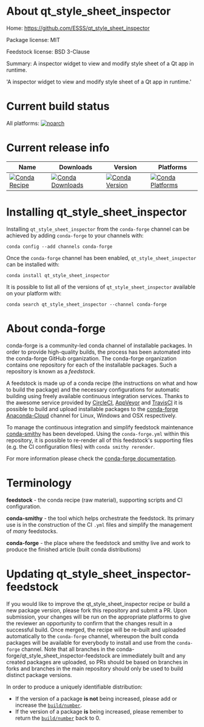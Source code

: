 About qt_style_sheet_inspector
==============================

Home: https://github.com/ESSS/qt_style_sheet_inspector

Package license: MIT

Feedstock license: BSD 3-Clause

Summary: A inspector widget to view and modify style sheet of a Qt app in runtime.

'A inspector widget to view and modify style sheet of a Qt app in runtime.'


Current build status
====================

All platforms:
[![noarch](https://img.shields.io/circleci/project/github/conda-forge/qt_style_sheet_inspector-feedstock/master.svg?label=noarch)](https://circleci.com/gh/conda-forge/qt_style_sheet_inspector-feedstock)

Current release info
====================

| Name | Downloads | Version | Platforms |
| --- | --- | --- | --- |
| [![Conda Recipe](https://img.shields.io/badge/recipe-qt_style_sheet_inspector-green.svg)](https://anaconda.org/conda-forge/qt_style_sheet_inspector) | [![Conda Downloads](https://img.shields.io/conda/dn/conda-forge/qt_style_sheet_inspector.svg)](https://anaconda.org/conda-forge/qt_style_sheet_inspector) | [![Conda Version](https://img.shields.io/conda/vn/conda-forge/qt_style_sheet_inspector.svg)](https://anaconda.org/conda-forge/qt_style_sheet_inspector) | [![Conda Platforms](https://img.shields.io/conda/pn/conda-forge/qt_style_sheet_inspector.svg)](https://anaconda.org/conda-forge/qt_style_sheet_inspector) |

Installing qt_style_sheet_inspector
===================================

Installing `qt_style_sheet_inspector` from the `conda-forge` channel can be achieved by adding `conda-forge` to your channels with:

```
conda config --add channels conda-forge
```

Once the `conda-forge` channel has been enabled, `qt_style_sheet_inspector` can be installed with:

```
conda install qt_style_sheet_inspector
```

It is possible to list all of the versions of `qt_style_sheet_inspector` available on your platform with:

```
conda search qt_style_sheet_inspector --channel conda-forge
```


About conda-forge
=================

conda-forge is a community-led conda channel of installable packages.
In order to provide high-quality builds, the process has been automated into the
conda-forge GitHub organization. The conda-forge organization contains one repository
for each of the installable packages. Such a repository is known as a *feedstock*.

A feedstock is made up of a conda recipe (the instructions on what and how to build
the package) and the necessary configurations for automatic building using freely
available continuous integration services. Thanks to the awesome service provided by
[CircleCI](https://circleci.com/), [AppVeyor](http://www.appveyor.com/)
and [TravisCI](https://travis-ci.org/) it is possible to build and upload installable
packages to the [conda-forge](https://anaconda.org/conda-forge)
[Anaconda-Cloud](http://docs.anaconda.org/) channel for Linux, Windows and OSX respectively.

To manage the continuous integration and simplify feedstock maintenance
[conda-smithy](http://github.com/conda-forge/conda-smithy) has been developed.
Using the ``conda-forge.yml`` within this repository, it is possible to re-render all of
this feedstock's supporting files (e.g. the CI configuration files) with ``conda smithy rerender``.

For more information please check the [conda-forge documentation](https://conda-forge.org/docs/).

Terminology
===========

**feedstock** - the conda recipe (raw material), supporting scripts and CI configuration.

**conda-smithy** - the tool which helps orchestrate the feedstock.
                   Its primary use is in the construction of the CI ``.yml`` files
                   and simplify the management of *many* feedstocks.

**conda-forge** - the place where the feedstock and smithy live and work to
                  produce the finished article (built conda distributions)


Updating qt_style_sheet_inspector-feedstock
===========================================

If you would like to improve the qt_style_sheet_inspector recipe or build a new
package version, please fork this repository and submit a PR. Upon submission,
your changes will be run on the appropriate platforms to give the reviewer an
opportunity to confirm that the changes result in a successful build. Once
merged, the recipe will be re-built and uploaded automatically to the
`conda-forge` channel, whereupon the built conda packages will be available for
everybody to install and use from the `conda-forge` channel.
Note that all branches in the conda-forge/qt_style_sheet_inspector-feedstock are
immediately built and any created packages are uploaded, so PRs should be based
on branches in forks and branches in the main repository should only be used to
build distinct package versions.

In order to produce a uniquely identifiable distribution:
 * If the version of a package **is not** being increased, please add or increase
   the [``build/number``](http://conda.pydata.org/docs/building/meta-yaml.html#build-number-and-string).
 * If the version of a package **is** being increased, please remember to return
   the [``build/number``](http://conda.pydata.org/docs/building/meta-yaml.html#build-number-and-string)
   back to 0.